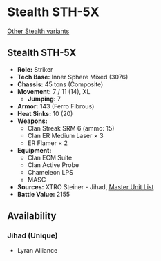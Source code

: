# Stealth STH-5X

[Other Stealth variants](../stealth.md)

## Stealth STH-5X
- **Role:** Striker
- **Tech Base:** Inner Sphere Mixed (3076)
- **Chassis:** 45 tons (Composite)
- **Movement:** 7 / 11 (14), XL
  - **Jumping:** 7
- **Armor:** 143 (Ferro Fibrous)
- **Heat Sinks:** 10 (20)
- **Weapons:**
  - Clan Streak SRM 6 (ammo: 15)
  - Clan ER Medium Laser × 3
  - ER Flamer × 2
- **Equipment:**
  - Clan ECM Suite
  - Clan Active Probe
  - Chameleon LPS
  - MASC
- **Sources:** XTRO Steiner - Jihad, [Master Unit List](http://masterunitlist.info/Unit/Details/5130/stealth-sth-5x)
- **Battle Value:** 2155

## Availability

### Jihad (Unique)
- Lyran Alliance


